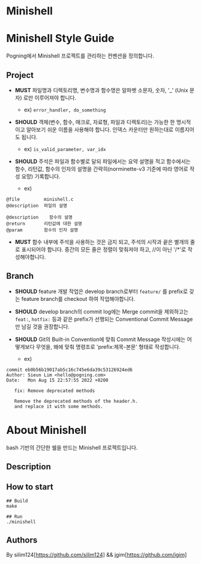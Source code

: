 # Minishell



# Minishell Style Guide

Pogning에서 Minishell 프로젝트를 관리하는 컨벤션을 정의합니다.


## Project

- **MUST** 파일명과 디렉토리명, 변수명과 함수명은 알파벳 소문자, 숫자, '_' (Unix 문자) 로만 이루어져야 합니다.
  + ex) `error_handler, do_something`

- **SHOULD** 객체(변수, 함수, 매크로, 자료형, 파일과 디렉토리)는 가능한 한 명시적이고 알아보기 쉬운 이름을 사용해야 합니다. 인덱스 카운터만 원하는대로 이름지어도 됩니다.
  + ex) `is_valid_parameter, var_idx`

- **SHOULD** 주석은 파일과 함수별로 달되 파일에서는 요약 설명을 적고 함수에서는 함수, 리턴값, 함수의 인자의 설명을 간략히(norminette-v3 기준에 따라 영어로 작성 요망) 기록합니다.
  + ex)
```
@file         minishell.c
@description  파일의 설명
```
```
@description	함수의 설명
@return       리턴값에 대한 설명
@param        함수의 인자 설명
```

- **MUST** 함수 내부에 주석을 사용하는 것은 금지 되고, 주석의 시작과 끝은 별개의 줄로 표시되어야 합니다. 중간의 모든 줄은 정렬이 맞춰져야 하고, //이 아닌 '/\*'로 작성해야합니다.


## Branch

- **SHOULD** feature 개발 작업은 develop branch로부터 `feature/` 를 prefix로 갖는 feature branch를 checkout 하여 작업해야합니다.

- **SHOULD** develop branch의 commit log에는 Merge commit을 제외하고는 `feat:`, `hotfix:` 등과 같은 prefix가 선행되는 Conventional Commit Message만 남길 것을 권장합니다.

- **SHOULD** Git의 Built-in Convention에 맞춰 Commit Message 작성시에는 어떻게보다 무엇을, 왜에 맞춰 명령조로 'prefix:제목-본문' 형태로 작성합니다.
  + ex)
```
commit eb0b56b19017ab5c16c745e6da39c53126924ed6
Author: Sieun Lim <hello@pogning.com>
Date:   Mon Aug 15 22:57:55 2022 +0200

   fix: Remove deprecated methods

   Remove the deprecated methods of the header.h.
   and replace it with some methods.
```


# About Minishell

bash 기반의 간단한 쉘을 만드는 Minishell 프로젝트입니다.


## Description


## How to start
```
## Build
make

## Run
./minishell
```


## Authors
By silim124[https://github.com/silim124] && jgim[https://github.com/jgim]
